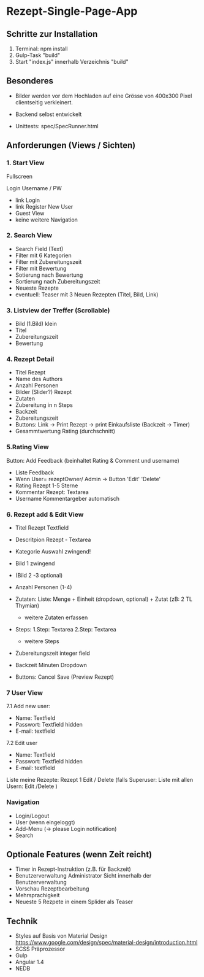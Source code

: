 # Rezept-Single-Page-App

## Schritte zur Installation
1. Terminal: npm install
2. Gulp-Task "build"
3. Start "index.js" innerhalb Verzeichnis "build" 

## Besonderes
- Bilder werden vor dem Hochladen auf eine Grösse von 400x300 Pixel clientseitig verkleinert.
- Backend selbst entwickelt

- Unittests: spec/SpecRunner.html

## Anforderungen (Views / Sichten)

### 1. Start View
Fullscreen

Login Username / PW
- link Login
- link Register New User
- Guest View
- keine weitere Navigation

### 2. Search View

- Search Field (Text) 
- Filter mit 6 Kategorien
- Filter mit Zubereitungszeit
- Filter mit Bewertung
- Sotierung nach Bewertung
- Sortierung nach Zubereitungszeit
- Neueste Rezepte
- eventuell: Teaser mit 3 Neuen Rezepten (Titel, Bild, Link)

### 3. Listview der Treffer (Scrollable)

- Bild (1.Bild) klein
- Titel 
- Zubereitungszeit
- Bewertung


### 4. Rezept Detail

- Titel Rezept
- Name des Authors
- Anzahl Personen
- Bilder (Slider?) Rezept
- Zutaten
- Zubereitung in n Steps
- Backzeit
- Zubereitungszeit
-	Buttons: Link -> Print Rezept
		            -> print Einkaufsliste
	              (Backzeit -> Timer)
- Gesammtwertung Rating (durchschnitt)

### 5.Rating View

Button: Add Feedback 
(beinhaltet Rating & Comment und username)

- Liste Feedback
- Wenn User= rezeptOwner/ Admin -> Button 'Edit' 'Delete'
- Rating Rezept 1-5 Sterne
- Kommentar Rezept: Textarea
- Username Kommentargeber automatisch

### 6. Rezept add & Edit View

- Titel Rezept Textfield
- Descritpion Rezept - Textarea
- Kategorie Auswahl zwingend!
- Bild 1 zwingend
- (Bild 2 -3 optional)  
- Anzahl Personen (1-4)
- Zutaten: 
	Liste: Menge + Einheit (dropdown, optional)  + Zutat
	(zB: 2 TL Thymian)
	+ weitere Zutaten erfassen

- Steps: 
	1.Step: Textarea
	2.Step: Textarea
	+ weitere Steps
- Zubereitungszeit  integer field
- Backzeit 	    Minuten Dropdown 
- Buttons: Cancel 
	  Save 
	  (Preview Rezept)


### 7 User View
7.1 Add new user:

- Name: Textfield
- Passwort: Textfield hidden
- E-mail: textfield

7.2 Edit user

- Name: Textfield
- Passwort: Textfield hidden
- E-mail: textfield

Liste meine Rezepte:
Rezept 1 Edit / Delete
(falls Superuser: Liste mit allen Usern: Edit /Delete )



### Navigation

- Login/Logout
- User (wenn eingeloggt)
- Add-Menu (-> please Login notification)
- Search


## Optionale Features (wenn Zeit reicht)
- Timer in Rezept-Instruktion (z.B. für Backzeit)
- Benutzerverwaltung Administrator Sicht innerhalb der Benutzerverwaltung
- Vorschau Rezeptbearbeitung 
- Mehrsprachigkeit
- Neueste 5 Rezpete in einem Splider als Teaser


## Technik
- Styles auf Basis von Material Design https://www.google.com/design/spec/material-design/introduction.html
- SCSS Präprozessor
- Gulp
- Angular 1.4
- NEDB
 
